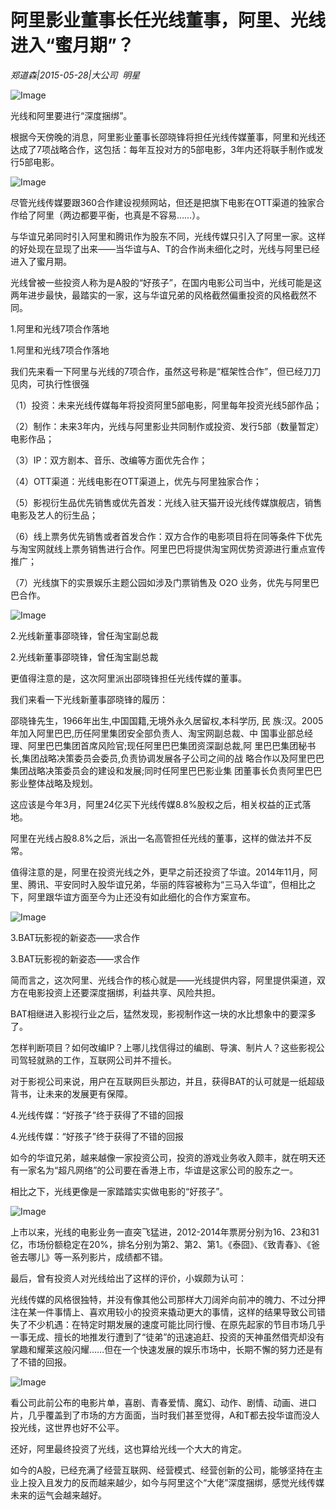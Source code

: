 # 阿里影业董事长任光线董事，阿里、光线进入“蜜月期”？

*郑道森|2015-05-28|大公司 
                                                明星*

![Image](http://si1.go2yd.com/get-image/0LSfL0hYLqq)

光线和阿里要进行“深度捆绑”。

根据今天傍晚的消息，阿里影业董事长邵晓锋将担任光线传媒董事，阿里和光线还达成了7项战略合作，这包括：每年互投对方的5部电影，3年内还将联手制作或发行5部电影。

![Image](http://si1.go2yd.com/get-image/0LSfL39i3NI)

尽管光线传媒要跟360合作建设视频网站，但还是把旗下电影在OTT渠道的独家合作给了阿里（两边都要平衡，也真是不容易……）。

与华谊兄弟同时引入阿里和腾讯作为股东不同，光线传媒只引入了阿里一家。这样的好处现在显现了出来——当华谊与A、T的合作尚未细化之时，光线与阿里已经进入了蜜月期。

光线曾被一些投资人称为是A股的“好孩子”，在国内电影公司当中，光线可能是这两年进步最快，最踏实的一家，这与华谊兄弟的风格截然偏重投资的风格截然不同。

1.阿里和光线7项合作落地

1.阿里和光线7项合作落地

我们先来看一下阿里与光线的7项合作，虽然这号称是“框架性合作”，但已经刀刀见肉，可执行性很强

（1）投资：未来光线传媒每年将投资阿里5部电影，阿里每年投资光线5部作品；

（2）制作：未来3年内，光线与阿里影业共同制作或投资、发行5部（数量暂定）电影作品；

（3）IP：双方剧本、音乐、改编等方面优先合作；

（4）OTT渠道：光线电影在OTT渠道上，优先与阿里独家合作；

（5）影视衍生品优先销售或优先首发：光线入驻天猫开设光线传媒旗舰店，销售电影及艺人的衍生品；

（6）线上票务优先销售或者首发合作：双方合作的电影项目将在同等条件下优先与淘宝网就线上票务销售进行合作。阿里巴巴将提供淘宝网优势资源进行重点宣传推广；

（7）光线旗下的实景娱乐主题公园如涉及门票销售及 O2O 业务，优先与阿里巴巴合作。

![Image](http://si1.go2yd.com/get-image/0LSfL7QJyHA)

2.光线新董事邵晓锋，曾任淘宝副总裁

2.光线新董事邵晓锋，曾任淘宝副总裁

更值得注意的是，这次阿里派出邵晓锋担任光线传媒的董事。

我们来看一下光线新董事邵晓锋的履历：

邵晓锋先生，1966年出生,中国国籍,无境外永久居留权,本科学历, 民 族:汉。2005年加入阿里巴巴,历任阿里集团安全部负责人、淘宝网副总裁、中 国事业部总经理、阿里巴巴集团首席风险官;现任阿里巴巴集团资深副总裁,阿 里巴巴集团秘书长,集团战略决策委员会委员,负责协调发展各子公司之间的战 略合作以及阿里巴巴集团战略决策委员会的建设和发展;同时任阿里巴巴影业集 团董事长负责阿里巴巴影业整体战略及规划。

这应该是今年3月，阿里24亿买下光线传媒8.8%股权之后，相关权益的正式落地。

阿里在光线占股8.8%之后，派出一名高管担任光线的董事，这样的做法并不反常。

值得注意的是，阿里在投资光线之外，更早之前还投资了华谊。2014年11月，阿里、腾讯、平安同时入股华谊兄弟，华丽的阵容被称为“三马入华谊”，但相比之下，阿里跟华谊方面至今为止还没有如此细化的合作方案宣布。

![Image](http://si1.go2yd.com/get-image/0LSfL4a77iq)

3.BAT玩影视的新姿态——求合作

3.BAT玩影视的新姿态——求合作

简而言之，这次阿里、光线合作的核心就是——光线提供内容，阿里提供渠道，双方在电影投资上还要深度捆绑，利益共享、风险共担。

BAT相继进入影视行业之后，猛然发现，影视制作这一块的水比想象中的要深多了。

怎样判断项目？如何改编IP？上哪儿找信得过的编剧、导演、制片人？这些影视公司驾轻就熟的工作，互联网公司并不擅长。

对于影视公司来说，用户在互联网巨头那边，并且，获得BAT的认可就是一纸超级背书，让未来的发展更有保障。

4.光线传媒：“好孩子”终于获得了不错的回报

4.光线传媒：“好孩子”终于获得了不错的回报

如今的华谊兄弟，越来越像一家投资公司，投资的游戏业务收入颇丰，就在明天还有一家名为“超凡网络”的公司要在香港上市，华谊是这家公司的股东之一。

相比之下，光线更像是一家踏踏实实做电影的“好孩子”。

![Image](http://si1.go2yd.com/get-image/0LSfL26x0jI)

上市以来，光线的电影业务一直突飞猛进，2012-2014年票房分别为16、23和31亿，市场份额稳定在20%，排名分别为第2、第2、第1。《泰囧》、《致青春》、《爸爸去哪儿》等一系列影片，成绩都不错。

最后，曾有投资人对光线给出了这样的评价，小娱颇为认可：

光线传媒的风格很独特，并没有像其他公司那样大刀阔斧向前冲的魄力、不过分押注在某一件事情上、喜欢用较小的投资来撬动更大的事情，这样的结果导致公司错失了不少机遇：在特定时期发展的速度可能比同行慢、在原先起家的节目市场几乎一事无成、擅长的地推发行遭到了“徒弟”的迅速追赶、投资的天神虽然借壳却没有掌趣和耀莱这般闪耀……但在一个快速发展的娱乐市场中，长期不懈的努力还是有了不错的回报。

![Image](http://si1.go2yd.com/get-image/0LSfL5wLPvs)

看公司此前公布的电影片单，喜剧、青春爱情、魔幻、动作、剧情、动画、进口片，几乎覆盖到了市场的方方面面，当时我们甚至觉得，A和T都去投华谊而没人投光线，这世界也好不公平。

还好，阿里最终投资了光线，这也算给光线一个大大的肯定。

如今的A股，已经充满了经营互联网、经营模式、经营创新的公司，能够坚持在主业上投入且发力的反而越来越少，如今与阿里这个“大佬”深度捆绑，感觉光线传媒未来的运气会越来越好。

